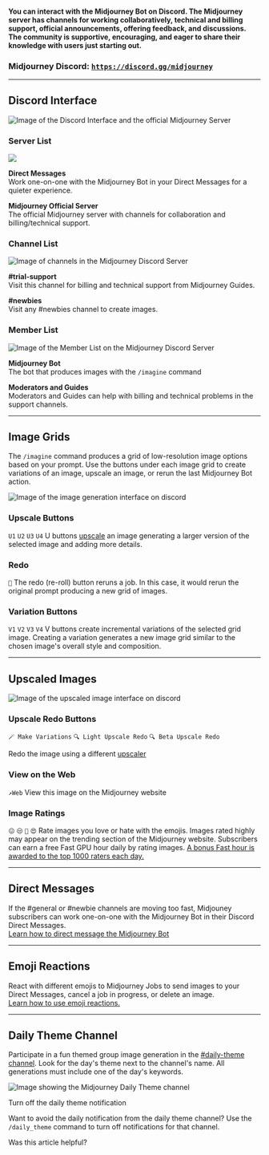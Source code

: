 #### You can interact with the Midjourney Bot on Discord. The Midjourney server has channels for working collaboratively, technical and billing support, official announcements, offering feedback, and discussions. The community is supportive, encouraging, and eager to share their knowledge with users just starting out.

### Midjourney Discord: [`https://discord.gg/midjourney`](https://discord.gg/midjourney)

___

## Discord Interface

![Image of the Discord Interface and the official Midjourney Server](https://cdn.document360.io/3040c2b6-fead-4744-a3a9-d56d621c6c7e/Images/Documentation/MJ_DiscordInterface.png)

### Server List

![](https://cdn.document360.io/3040c2b6-fead-4744-a3a9-d56d621c6c7e/Images/Documentation/MJ_Interface_servers.png)

**Direct Messages**  
Work one-on-one with the Midjourney Bot in your Direct Messages for a quieter experience.

**Midjourney Official Server**  
The official Midjourney server with channels for collaboration and billing/technical support.

### Channel List

![Image of channels in the Midjourney Discord Server](https://cdn.document360.io/3040c2b6-fead-4744-a3a9-d56d621c6c7e/Images/Documentation/MJ_Interface_Channels.png)

**#trial-support**  
Visit this channel for billing and technical support from Midjourney Guides.

**#newbies**  
Visit any #newbies channel to create images.

### Member List

![Image of the Member List on the Midjourney Discord Server](https://cdn.document360.io/3040c2b6-fead-4744-a3a9-d56d621c6c7e/Images/Documentation/MJ_Interface_members.png)

**Midjourney Bot**  
The bot that produces images with the `/imagine` command

**Moderators and Guides**  
Moderators and Guides can help with billing and technical problems in the support channels.

___

## Image Grids

The `/imagine` command produces a grid of low-resolution image options based on your prompt. Use the buttons under each image grid to create variations of an image, upscale an image, or rerun the last Midjourney Bot action.

![Image of the image generation interface on discord](https://cdn.document360.io/3040c2b6-fead-4744-a3a9-d56d621c6c7e/Images/Documentation/MJ_DiscordInterface%281%29.png)

### Upscale Buttons

`U1` `U2` `U3` `U4` U buttons [upscale](https://docs.midjourney.com/docs/upscalers) an image generating a larger version of the selected image and adding more details.

### Redo

`🔄` The redo (re-roll) button reruns a job. In this case, it would rerun the original prompt producing a new grid of images.

### Variation Buttons

`V1` `V2` `V3` `V4` V buttons create incremental variations of the selected grid image. Creating a variation generates a new image grid similar to the chosen image's overall style and composition.

___

## Upscaled Images

![Image of the upscaled image interface on discord](https://cdn.document360.io/3040c2b6-fead-4744-a3a9-d56d621c6c7e/Images/Documentation/MJ_DiscordUpscale.png)

### Upscale Redo Buttons

`🪄 Make Variations` `🔍 Light Upscale Redo` `🔍 Beta Upscale Redo`

Redo the image using a different [upscaler](https://docs.midjourney.com/upscalers)

### View on the Web

`↗️Web` View this image on the Midjourney website

### Image Ratings

`😖` `😒` `🙂` `😍` Rate images you love or hate with the emojis. Images rated highly may appear on the trending section of the Midjourney website. Subscribers can earn a free Fast GPU hour daily by rating images. [A bonus Fast hour is awarded to the top 1000 raters each day.](https://docs.midjourney.com/free-hours)

___

## Direct Messages

If the #general or #newbie channels are moving too fast, Midjouney subscribers can work one-on-one with the Midjourney Bot in their Discord Direct Messages.  
[Learn how to direct message the Midjourney Bot](https://docs.midjourney.com/docs/direct-messages)

___

## Emoji Reactions

React with different emojis to Midjourney Jobs to send images to your Direct Messages, cancel a job in progress, or delete an image.  
[Learn how to use emoji reactions.](https://docs.midjourney.com/discord-emoji-reactions)

___

## Daily Theme Channel

Participate in a fun themed group image generation in the [#daily-theme channel](https://discord.com/channels/662267976984297473/945077390839787570). Look for the day's theme next to the channel's name. All generations must include one of the day's keywords.

![Image showing the Midjourney Daily Theme channel](https://cdn.document360.io/3040c2b6-fead-4744-a3a9-d56d621c6c7e/Images/Documentation/MJ_DailyTheme.png)

Turn off the daily theme notification

Want to avoid the daily notification from the daily theme channel? Use the `/daily_theme` command to turn off notifications for that channel.

Was this article helpful?